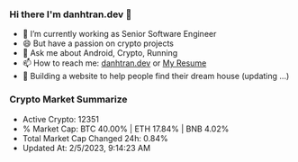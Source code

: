 ### Hi there I'm danhtran.dev 👋

- 🔭 I’m currently working as Senior Software Engineer
- 😄 But have a passion on crypto projects
- 💬 Ask me about Android, Crypto, Running 
- 📫 How to reach me: <a href="https://danhtran.dev" target="_blank">danhtran.dev</a> or <a href="Dan-Resume.pdf" target="_blank">My Resume</a>
- 🌱 Building a website to help people find their dream house (updating ...)

### Crypto Market Summarize
- Active Crypto: 12351
- % Market Cap: BTC 40.00% | ETH 17.84% | BNB 4.02%
- Total Market Cap Changed 24h: 0.84%
- Updated At: 2/5/2023, 9:14:23 AM
